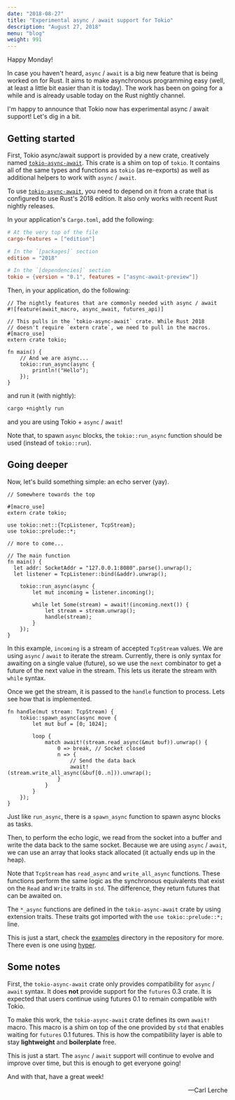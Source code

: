 ```yaml
---
date: "2018-08-27"
title: "Experimental async / await support for Tokio"
description: "August 27, 2018"
menu: "blog"
weight: 991
---
```


Happy Monday!

In case you haven't heard, `async` / `await` is a big new feature that is being
worked on for Rust. It aims to make asynchronous programming easy (well, at
least a little bit easier than it is today). The work has been on going for a
while and is already usable today on the Rust nightly channel.

I'm happy to announce that Tokio now has experimental async / await support!
Let's dig in a bit.

## Getting started

First, Tokio async/await support is provided by a new crate, creatively named
[`tokio-async-await`]. This crate is a shim on top of `tokio`. It contains all of
the same types and functions as `tokio` (as re-exports) as well as additional
helpers to work with `async` / `await`.

To use [`tokio-async-await`], you need to depend on it from a crate that is
configured to use Rust's 2018 edition. It also only works with recent Rust
nightly releases.

In your application's `Cargo.toml`, add the following:

```toml
# At the very top of the file
cargo-features = ["edition"]

# In the `[packages]` section
edition = "2018"

# In the `[dependencies]` section
tokio = {version = "0.1", features = ["async-await-preview"]}
```

Then, in your application, do the following:

```rust,ignore
// The nightly features that are commonly needed with async / await
#![feature(await_macro, async_await, futures_api)]

// This pulls in the `tokio-async-await` crate. While Rust 2018
// doesn't require `extern crate`, we need to pull in the macros.
#[macro_use]
extern crate tokio;

fn main() {
    // And we are async...
    tokio::run_async(async {
        println!("Hello");
    });
}
```

and run it (with nightly):

```txt
cargo +nightly run
```

and you are using Tokio + `async` / `await`!

Note that, to spawn `async` blocks, the `tokio::run_async` function should be
used (instead of `tokio::run`).

## Going deeper

Now, let's build something simple: an echo server (yay).

```rust,ignore
// Somewhere towards the top

#[macro_use]
extern crate tokio;

use tokio::net::{TcpListener, TcpStream};
use tokio::prelude::*;

// more to come...

// The main function
fn main() {
  let addr: SocketAddr = "127.0.0.1:8080".parse().unwrap();
  let listener = TcpListener::bind(&addr).unwrap();

    tokio::run_async(async {
        let mut incoming = listener.incoming();

        while let Some(stream) = await!(incoming.next()) {
            let stream = stream.unwrap();
            handle(stream);
        }
    });
}
```

In this example, `incoming` is a stream of accepted `TcpStream` values. We are
using `async` / `await` to iterate the stream. Currently, there is only syntax
for awaiting on a single value (future), so we use the `next` combinator to get
a future of the next value in the stream. This lets us iterate the stream with
`while` syntax.

Once we get the stream, it is passed to the `handle` function to process. Lets
see how that is implemented.

```rust,ignore
fn handle(mut stream: TcpStream) {
    tokio::spawn_async(async move {
        let mut buf = [0; 1024];

        loop {
            match await!(stream.read_async(&mut buf)).unwrap() {
                0 => break, // Socket closed
                n => {
                    // Send the data back
                    await!(stream.write_all_async(&buf[0..n])).unwrap();
                }
            }
        }
    });
}
```

Just like `run_async`, there is a `spawn_async` function to spawn async blocks
as tasks.

Then, to perform the echo logic, we read from the socket into a buffer and
write the data back to the same socket. Because we are using `async` / `await`,
we can use an array that looks stack allocated (it actually ends up in the
heap).

Note that `TcpStream` has `read_async` and `write_all_async` functions. These
functions perform the same logic as the synchronous equivalents that exist on the
`Read` and `Write` traits in `std`. The difference, they return futures that can
be awaited on.

The `*_async` functions are defined in the `tokio-async-await` crate by using
extension traits. These traits got imported with the `use tokio::prelude::*;`
line.

This is just a start, check the [examples] directory in the repository for more.
There even is one using [hyper].

## Some notes

First, the `tokio-async-await` crate only provides compatibility for `async` /
`await` syntax. It does **not** provide support for the `futures` 0.3 crate. It
is expected that users continue using futures 0.1 to remain compatible with
Tokio.

To make this work, the `tokio-async-await` crate defines its own `await!` macro.
This macro is a shim on top of the one provided by `std` that enables waiting
for `futures` 0.1 futures. This is how the compatibility layer is able to stay
**lightweight** and **boilerplate** free.

This is just a start. The `async` / `await` support will continue to evolve and
improve over time, but this is enough to get everyone going!

And with that, have a great week!

<div style="text-align:right">&mdash;Carl Lerche</div>

[`tokio-async-await`]: https://crates.io/crates/tokio-async-await
[examples]: https://github.com/tokio-rs/tokio/blob/master/tokio-async-await/examples
[hyper]: https://github.com/tokio-rs/tokio/blob/master/tokio-async-await/examples/src/hyper.rs
